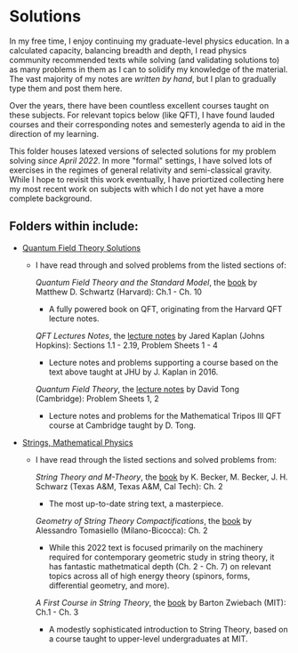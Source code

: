 # Solutions
In my free time, I enjoy continuing my graduate-level physics education. In a calculated capacity, balancing breadth and depth, I read physics community recommended texts while solving (and validating solutions to) as many problems in them as I can to solidify my knowledge of the material. The vast majority of my notes are *written by hand*, but I plan to gradually type them and post them here.

Over the years, there have been countless excellent courses taught on these subjects. For relevant topics below (like QFT), I have found lauded courses and their corresponding notes and semesterly agenda to aid in the direction of my learning.

This folder houses latexed versions of selected solutions for my problem solving *since April 2022*. In more "formal" settings, I have solved lots of exercises in the regimes of general relativity and semi-classical gravity. While I hope to revisit this work eventually, I have priortized collecting here my most recent work on subjects with which I do not yet have a more complete background.   


## Folders within include:

- [Quantum Field Theory Solutions]()
  - I have read through and solved problems from the listed sections of:
    
    *Quantum Field Theory and the Standard Model*, the [book](https://schwartzqft.fas.harvard.edu/) by Matthew D. Schwartz (Harvard): Ch.1 - Ch. 10
      
     - A fully powered book on QFT, originating from the Harvard QFT lecture notes.
    
    *QFT Lectures Notes*, the [lecture notes](https://sites.krieger.jhu.edu/jared-kaplan/files/2016/05/QFTNotes.pdf) by Jared Kaplan (Johns Hopkins): 
    Sections 1.1 - 2.19, Problem Sheets 1 - 4
    
      - Lecture notes and problems supporting a course based on the text above taught at JHU by J. Kaplan in 2016. 
    
    *Quantum Field Theory*, the [lecture notes](https://www.damtp.cam.ac.uk/user/tong/qft.html) by David Tong (Cambridge): Problem Sheets 1, 2
      
      - Lecture notes and problems for the Mathematical Tripos III QFT course at Cambridge taught by D. Tong.
 
- [Strings, Mathematical Physics]()
  - I have read through the listed sections and solved problems from:
 
    *String Theory and M-Theory*, the [book](https://www.cambridge.org/core/books/string-theory-and-mtheory/0D112662D065F738422C8A6E507545AB)
    by K. Becker, M. Becker, J. H. Schwarz (Texas A&M, Texas A&M, Cal Tech): Ch. 2

    - The most up-to-date string text, a masterpiece. 
  
    *Geometry of String Theory Compactifications*, the [book](https://www.cambridge.org/core/books/geometry-of-string-theory-compactifications/F65178AB15B1CCAAD7645BBF221E17B4) 
    by Alessandro Tomasiello (Milano-Bicocca): Ch. 2
    
    - While this 2022 text is focused primarily on the machinery required for contemporary geometric study in string theory, it has fantastic mathetmatical depth (Ch. 2 - Ch. 7) on relevant topics across all of high energy theory (spinors, forms, differential geometry, and more).
  
    *A First Course in String Theory*, the [book](https://www.cambridge.org/us/academic/subjects/physics/theoretical-physics-and-mathematical-physics/first-course-string-theory-2nd-edition?format=HB&isbn=9780521880329)
    by Barton Zwiebach (MIT): Ch.1 - Ch. 3
    
    - A modestly sophisticated introduction to String Theory, based on a course taught to upper-level undergraduates at MIT.
